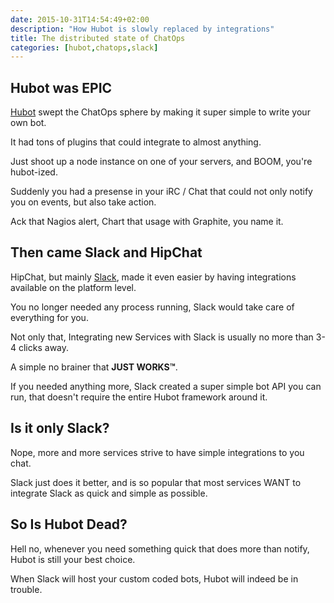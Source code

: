 ```yaml
---
date: 2015-10-31T14:54:49+02:00
description: "How Hubot is slowly replaced by integrations"
title: The distributed state of ChatOps
categories: [hubot,chatops,slack]
---
```

 
## Hubot was EPIC

[Hubot](https://hubot.github.com) swept the ChatOps sphere by making it super simple to write your own bot.

It had tons of plugins that could integrate to almost anything.

Just shoot up a node instance on one of your servers, and BOOM, you're hubot-ized.

Suddenly you had a presense in your iRC / Chat that could not only notify you on events, but also take action.

Ack that Nagios alert, Chart that usage with Graphite, you name it.

## Then came Slack and HipChat

HipChat, but mainly [Slack](https://slack.com), made it even easier by having integrations available on the platform level.

You no longer needed any process running, Slack would take care of everything for you.

Not only that, Integrating new Services with Slack is usually no more than 3-4 clicks away.

A simple no brainer that **JUST WORKS&trade;**.

If you needed anything more, Slack created a super simple bot API you can run, that doesn't require the entire Hubot framework around it.

## Is it only Slack?

Nope, more and more services strive to have simple integrations to you chat.

Slack just does it better, and is so popular that most services WANT to integrate Slack as quick and simple as possible.

## So Is Hubot Dead?

Hell no, whenever you need something quick that does more than notify, Hubot is still your best choice.

When Slack will host your custom coded bots, Hubot will indeed be in trouble.

